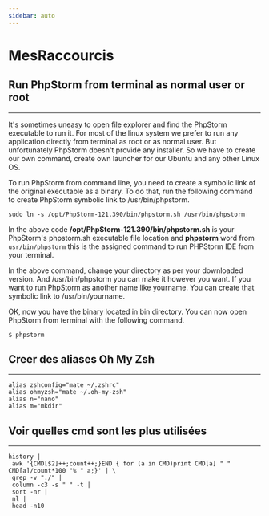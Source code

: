 ```yaml
---
sidebar: auto
---
```

# MesRaccourcis

## Run PhpStorm from terminal as normal user or root
-------------------------------------------------

It's sometimes uneasy to open file explorer and find the PhpStorm executable to run it. For most of the linux system we prefer to run any application directly from terminal as root or as normal user. But unfortunately PhpStorm doesn't provide any installer. So we have to create our own command, create own launcher for our Ubuntu and any other Linux OS.

To run PhpStorm from command line, you need to create a symbolic link of the original executable as a binary. To do that, run the following command to create PhpStorm symbolic link to /usr/bin/phpstorm.

```
sudo ln -s /opt/PhpStorm-121.390/bin/phpstorm.sh /usr/bin/phpstorm
```

In the above code **/opt/PhpStorm-121.390/bin/phpstorm.sh** is your PhpStorm's phpstorm.sh executable file location and **phpstorm** word from `usr/bin/phpstorm` this is the assigned command to run PHPStorm IDE from your terminal.

In the above command, change your directory as per your downloaded version. And /usr/bin/phpstorm you can make it however you want. If you want to run PhpStorm as another name like yourname. You can create that symbolic link to /usr/bin/yourname.

OK, now you have the binary located in bin directory. You can now open PhpStorm from terminal with the following command.

```
$ phpstorm

```
## Creer des aliases Oh My Zsh
-------------------------------------------------


```
alias zshconfig="mate ~/.zshrc"
alias ohmyzsh="mate ~/.oh-my-zsh"
alias n="nano"
alias m="mkdir"
```

## Voir quelles cmd sont les plus utilisées
-------------------------------------------------


```
history |
 awk '{CMD[$2]++;count++;}END { for (a in CMD)print CMD[a] " " CMD[a]/count*100 "% " a;}' | \
 grep -v "./" |
 column -c3 -s " " -t |
 sort -nr |
 nl |
 head -n10
 ```
